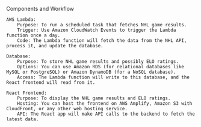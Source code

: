 Components and Workflow

    AWS Lambda:
        Purpose: To run a scheduled task that fetches NHL game results.
        Trigger: Use Amazon CloudWatch Events to trigger the Lambda function once a day.
        Code: The Lambda function will fetch the data from the NHL API, process it, and update the database.

    Database:
        Purpose: To store NHL game results and possibly ELO ratings.
        Options: You can use Amazon RDS (for relational databases like MySQL or PostgreSQL) or Amazon DynamoDB (for a NoSQL database).
        Access: The Lambda function will write to this database, and the React frontend will read from it.

    React Frontend:
        Purpose: To display the NHL game results and ELO ratings.
        Hosting: You can host the frontend on AWS Amplify, Amazon S3 with CloudFront, or any other web hosting service.
        API: The React app will make API calls to the backend to fetch the latest data.
